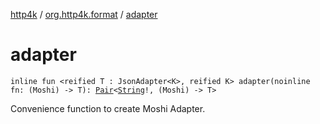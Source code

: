[http4k](../index.md) / [org.http4k.format](index.md) / [adapter](./adapter.md)

# adapter

`inline fun <reified T : JsonAdapter<K>, reified K> adapter(noinline fn: (Moshi) -> T): `[`Pair`](https://kotlinlang.org/api/latest/jvm/stdlib/kotlin/-pair/index.html)`<`[`String`](https://kotlinlang.org/api/latest/jvm/stdlib/kotlin/-string/index.html)`!, (Moshi) -> T>`

Convenience function to create Moshi Adapter.

